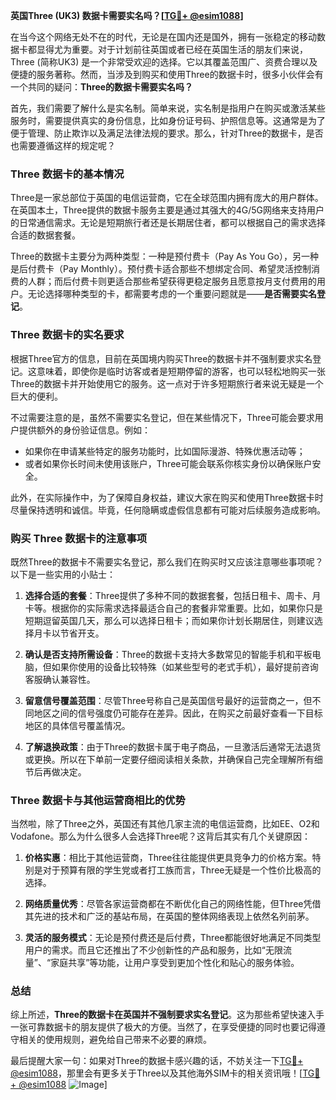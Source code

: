 **英国Three (UK3) 数据卡需要实名吗？[[TG💪+ @esim1088](https://t.me/s/esim1088)]**

在当今这个网络无处不在的时代，无论是在国内还是国外，拥有一张稳定的移动数据卡都显得尤为重要。对于计划前往英国或者已经在英国生活的朋友们来说，Three (简称UK3) 是一个非常受欢迎的选择。它以其覆盖范围广、资费合理以及便捷的服务著称。然而，当涉及到购买和使用Three的数据卡时，很多小伙伴会有一个共同的疑问：**Three的数据卡需要实名吗？**

首先，我们需要了解什么是实名制。简单来说，实名制是指用户在购买或激活某些服务时，需要提供真实的身份信息，比如身份证号码、护照信息等。这通常是为了便于管理、防止欺诈以及满足法律法规的要求。那么，针对Three的数据卡，是否也需要遵循这样的规定呢？

### Three 数据卡的基本情况

Three是一家总部位于英国的电信运营商，它在全球范围内拥有庞大的用户群体。在英国本土，Three提供的数据卡服务主要是通过其强大的4G/5G网络来支持用户的日常通信需求。无论是短期旅行者还是长期居住者，都可以根据自己的需求选择合适的数据套餐。

Three的数据卡主要分为两种类型：一种是预付费卡（Pay As You Go），另一种是后付费卡（Pay Monthly）。预付费卡适合那些不想绑定合同、希望灵活控制消费的人群；而后付费卡则更适合那些希望获得更稳定服务且愿意按月支付费用的用户。无论选择哪种类型的卡，都需要考虑的一个重要问题就是——**是否需要实名登记**。

### Three 数据卡的实名要求

根据Three官方的信息，目前在英国境内购买Three的数据卡并不强制要求实名登记。这意味着，即使你是临时访客或者是短期停留的游客，也可以轻松地购买一张Three的数据卡并开始使用它的服务。这一点对于许多短期旅行者来说无疑是一个巨大的便利。

不过需要注意的是，虽然不需要实名登记，但在某些情况下，Three可能会要求用户提供额外的身份验证信息。例如：

- 如果你在申请某些特定的服务功能时，比如国际漫游、特殊优惠活动等；
- 或者如果你长时间未使用该账户，Three可能会联系你核实身份以确保账户安全。

此外，在实际操作中，为了保障自身权益，建议大家在购买和使用Three数据卡时尽量保持透明和诚信。毕竟，任何隐瞒或虚假信息都有可能对后续服务造成影响。

### 购买 Three 数据卡的注意事项

既然Three的数据卡不需要实名登记，那么我们在购买时又应该注意哪些事项呢？以下是一些实用的小贴士：

1. **选择合适的套餐**：Three提供了多种不同的数据套餐，包括日租卡、周卡、月卡等。根据你的实际需求选择最适合自己的套餐非常重要。比如，如果你只是短期逗留英国几天，那么可以选择日租卡；而如果你计划长期居住，则建议选择月卡以节省开支。
   
2. **确认是否支持所需设备**：Three的数据卡支持大多数常见的智能手机和平板电脑，但如果你使用的设备比较特殊（如某些型号的老式手机），最好提前咨询客服确认兼容性。

3. **留意信号覆盖范围**：尽管Three号称自己是英国信号最好的运营商之一，但不同地区之间的信号强度仍可能存在差异。因此，在购买之前最好查看一下目标地区的具体信号覆盖情况。

4. **了解退换政策**：由于Three的数据卡属于电子商品，一旦激活后通常无法退货或更换。所以在下单前一定要仔细阅读相关条款，并确保自己完全理解所有细节后再做决定。

### Three 数据卡与其他运营商相比的优势

当然啦，除了Three之外，英国还有其他几家主流的电信运营商，比如EE、O2和Vodafone。那么为什么很多人会选择Three呢？这背后其实有几个关键原因：

1. **价格实惠**：相比于其他运营商，Three往往能提供更具竞争力的价格方案。特别是对于预算有限的学生党或者打工族而言，Three无疑是一个性价比极高的选择。

2. **网络质量优秀**：尽管各家运营商都在不断优化自己的网络性能，但Three凭借其先进的技术和广泛的基站布局，在英国的整体网络表现上依然名列前茅。

3. **灵活的服务模式**：无论是预付费还是后付费，Three都能很好地满足不同类型用户的需求。而且它还推出了不少创新性的产品和服务，比如“无限流量”、“家庭共享”等功能，让用户享受到更加个性化和贴心的服务体验。

### 总结

综上所述，**Three的数据卡在英国并不强制要求实名登记**。这为那些希望快速入手一张可靠数据卡的朋友提供了极大的方便。当然了，在享受便捷的同时也要记得遵守相关的使用规则，避免给自己带来不必要的麻烦。

最后提醒大家一句：如果对Three的数据卡感兴趣的话，不妨关注一下[TG💪+ @esim1088](https://t.me/s/esim1088)，那里会有更多关于Three以及其他海外SIM卡的相关资讯哦！[[TG💪+ @esim1088](https://t.me/s/esim1088) ![Image](https://i.postimg.cc/4NQfJmqS/Snipaste-2025-05-13-00-14-12.png)]